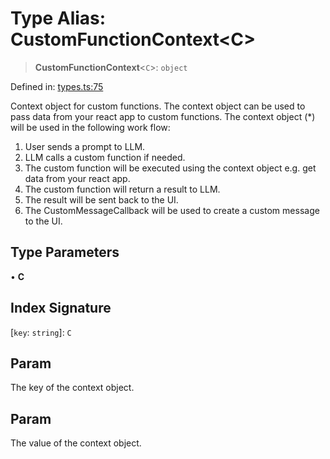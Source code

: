 # Type Alias: CustomFunctionContext\<C\>

> **CustomFunctionContext**\<`C`\>: `object`

Defined in: [types.ts:75](https://github.com/GeoDaCenter/openassistant/blob/a5eebdb32e6bf1b6b4eedf634485568edcefaa57/packages/core/src/types.ts#L75)

Context object for custom functions. The context object can be used to pass data from your react app to custom functions.
The context object (*) will be used in the following work flow:
1. User sends a prompt to LLM.
2. LLM calls a custom function if needed.
3. The custom function will be executed using the context object e.g. get data from your react app.
4. The custom function will return a result to LLM.
5. The result will be sent back to the UI.
6. The CustomMessageCallback will be used to create a custom message to the UI.

## Type Parameters

• **C**

## Index Signature

\[`key`: `string`\]: `C`

## Param

The key of the context object.

## Param

The value of the context object.
